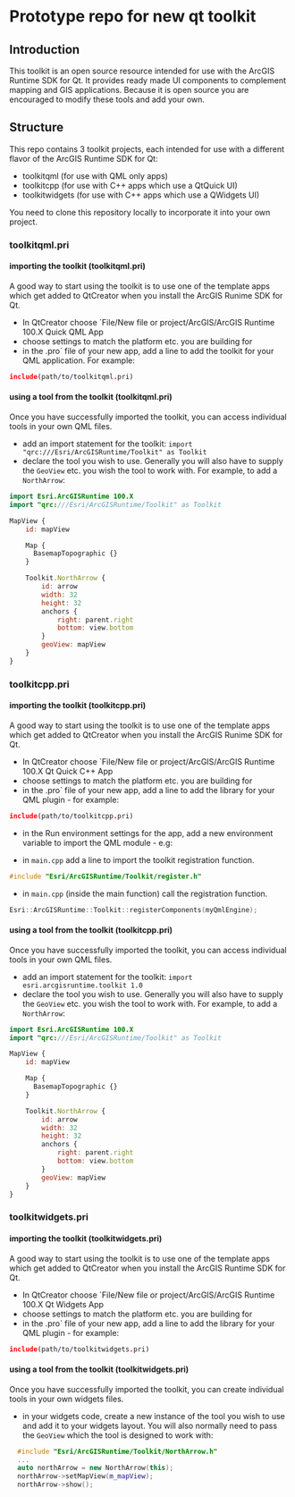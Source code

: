 # Prototype repo for new qt toolkit

## Introduction

This toolkit is an open source resource intended for use with the ArcGIS Runtime
SDK for Qt. It provides ready made UI components to complement mapping and GIS
applications. Because it is open source you are encouraged to modify these tools
and add your own.

## Structure

This repo contains 3 toolkit projects, each intended for use with a different
flavor of the ArcGIS Runtime SDK for Qt:

- toolkitqml (for use with QML only apps)
- toolkitcpp (for use with C++ apps which use a QtQuick UI)
- toolkitwidgets (for use with C++ apps which use a QWidgets UI)

You need to clone this repository locally to incorporate it into your own
project.

### toolkitqml.pri

#### importing the toolkit (toolkitqml.pri)

A good way to start using the toolkit is to use one of the template apps which
get added to QtCreator when you install the ArcGIS Runime SDK for Qt.

- In QtCreator choose `File/New file or project/ArcGIS/ArcGIS Runtime 100.X
  Quick QML App
- choose settings to match the platform etc. you are building for
- in the .pro` file of your new app, add a line to add the toolkit for your
  QML application. For example:

```pro
include(path/to/toolkitqml.pri)
```

#### using a tool from the toolkit (toolkitqml.pri)

Once you have successfully imported the toolkit, you can access individual tools
in your own QML files.

- add an import statement for the toolkit:
  `import "qrc:///Esri/ArcGISRuntime/Toolkit" as Toolkit`
- declare the tool you wish to use. Generally you will also have to supply the
  `GeoView` etc. you wish the tool to work with. For example, to add a
  `NorthArrow`:

```qml
import Esri.ArcGISRuntime 100.X
import "qrc:///Esri/ArcGISRuntime/Toolkit" as Toolkit

MapView {
    id: mapView

    Map {
      BasemapTopographic {}
    }

    Toolkit.NorthArrow {
        id: arrow
        width: 32
        height: 32
        anchors {
            right: parent.right
            bottom: view.bottom
        }
        geoView: mapView
    }
}
```

### toolkitcpp.pri

#### importing the toolkit (toolkitcpp.pri)

A good way to start using the toolkit is to use one of the template apps which
get added to QtCreator when you install the ArcGIS Runime SDK for Qt.

- In QtCreator choose `File/New file or project/ArcGIS/ArcGIS Runtime 100.X Qt
  Quick C++ App
- choose settings to match the platform etc. you are building for
- in the .pro` file of your new app, add a line to add the library for your QML
  plugin - for example:

```pro
include(path/to/toolkitcpp.pri)
```

- in the Run environment settings for the app, add a new environment variable to
  import the QML module - e.g:

- in `main.cpp` add a line to import the toolkit registration function.

```cpp
#include "Esri/ArcGISRuntime/Toolkit/register.h"
```

- in `main.cpp` (inside the main function) call the registration function.

```cpp
Esri::ArcGISRuntime::Toolkit::registerComponents(myQmlEngine);
```

#### using a tool from the toolkit (toolkitcpp.pri)

Once you have successfully imported the toolkit, you can access individual tools
in your own QML files.

- add an import statement for the toolkit:
`import esri.arcgisruntime.toolkit 1.0`
- declare the tool you wish to use. Generally you will also have to supply the
  `GeoView` etc. you wish the tool to work with. For example, to add a `NorthArrow`:

```qml
import Esri.ArcGISRuntime 100.X
import "qrc:///Esri/ArcGISRuntime/Toolkit" as Toolkit

MapView {
    id: mapView

    Map {
      BasemapTopographic {}
    }

    Toolkit.NorthArrow {
        id: arrow
        width: 32
        height: 32
        anchors {
            right: parent.right
            bottom: view.bottom
        }
        geoView: mapView
    }
}
```

### toolkitwidgets.pri

#### importing the toolkit (toolkitwidgets.pri)

A good way to start using the toolkit is to use one of the template apps which
get added to QtCreator when you install the ArcGIS Runtime SDK for Qt.

- In QtCreator choose `File/New file or project/ArcGIS/ArcGIS Runtime 100.X Qt
  Widgets App
- choose settings to match the platform etc. you are building for
- in the .pro` file of your new app, add a line to add the library for your QML
  plugin - for example:

```pro
include(path/to/toolkitwidgets.pri)
```

#### using a tool from the toolkit (toolkitwidgets.pri)

Once you have successfully imported the toolkit, you can create individual tools
in your own widgets files.

- in your widgets code, create a new instance of the tool you wish to use and
  add it to your widgets layout. You will also normally need to pass the `GeoView`
  which the tool is designed to work with:

```cpp
  #include "Esri/ArcGISRuntime/Toolkit/NorthArrow.h"
  ...
  auto northArrow = new NorthArrow(this);
  northArrow->setMapView(m_mapView);
  northArrow->show();
```
